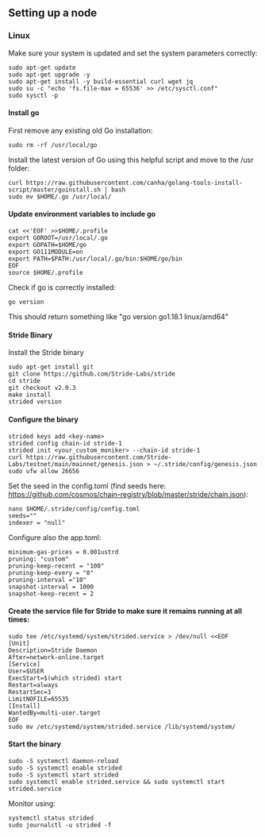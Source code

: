 ## Setting up a node

### Linux

Make sure your system is updated and set the system parameters correctly:
```
sudo apt-get update
sudo apt-get upgrade -y
sudo apt-get install -y build-essential curl wget jq
sudo su -c "echo 'fs.file-max = 65536' >> /etc/sysctl.conf"
sudo sysctl -p
```

#### Install go
First remove any existing old Go installation:
```
sudo rm -rf /usr/local/go
```

Install the latest version of Go using this helpful script and move to the /usr folder:
```
curl https://raw.githubusercontent.com/canha/golang-tools-install-script/master/goinstall.sh | bash
sudo mv $HOME/.go /usr/local/
```

#### Update environment variables to include go
```
cat <<'EOF' >>$HOME/.profile
export GOROOT=/usr/local/.go
export GOPATH=$HOME/go
export GO111MODULE=on
export PATH=$PATH:/usr/local/.go/bin:$HOME/go/bin
EOF
source $HOME/.profile
```

Check if go is correctly installed:
```
go version
```
This should return something like "go version go1.18.1 linux/amd64"

#### Stride Binary
Install the Stride binary
```
sudo apt-get install git
git clone https://github.com/Stride-Labs/stride
cd stride
git checkout v2.0.3
make install
strided version
```

#### Configure the binary
```
strided keys add <key-name> 
strided config chain-id stride-1
strided init <your_custom_moniker> --chain-id stride-1
curl https://raw.githubusercontent.com/Stride-Labs/testnet/main/mainnet/genesis.json > ~/.stride/config/genesis.json
sudo ufw allow 26656
```

Set the seed in the config.toml (find seeds here: https://github.com/cosmos/chain-registry/blob/master/stride/chain.json):
``` 
nano $HOME/.stride/config/config.toml
seeds="" 
indexer = "null"
```
Configure also the app.toml:
```
minimum-gas-prices = 0.001ustrd
pruning: "custom" 
pruning-keep-recent = "100"
pruning-keep-every = "0" 
pruning-interval ="10"
snapshot-interval = 1000
snapshot-keep-recent = 2
```

#### Create the service file for Stride to make sure it remains running at all times:
```
sudo tee /etc/systemd/system/strided.service > /dev/null <<EOF  
[Unit]
Description=Stride Daemon
After=network-online.target
[Service]
User=$USER
ExecStart=$(which strided) start
Restart=always
RestartSec=3
LimitNOFILE=65535
[Install]
WantedBy=multi-user.target
EOF
sudo mv /etc/systemd/system/strided.service /lib/systemd/system/
```

#### Start the binary
```
sudo -S systemctl daemon-reload
sudo -S systemctl enable strided
sudo -S systemctl start strided
sudo systemctl enable strided.service && sudo systemctl start strided.service
```

Monitor using:
```
systemctl status strided
sudo journalctl -u strided -f
```

